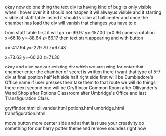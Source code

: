 okay now do one thing the text div its having kind of bug its only visible when i hover over it it should not happen it wil alwayus visible and it starting visible at staff table insted it should visilbe at hall center and once the chamber has load the div will vanish that changes you have to d


from staff table first it will go x=-99.97 y=-157.00 z=0.96 camera rotation x=66.18 y=-88.64 z=66.17 then text start appearing and with button



x=-417.94
y=-229.70
z=67.48

x=73.63
y=-60.20
z=71.30



okay and also see our existing div which we are using for enter that chamber  enter the chamber of secret is written there i want that type of 5-7 div at final postion half left side half right side   first willl be Dumbledore's Office name if user presses their take them to that route we will do things there next second one will be  Gryffindor Common Room  after Ollivander's Wand Shop after Potions Classroom after Umbridge's Office and last Transfiguration Class 



gryffindor.html
ollivander.html
potions.html
umbridge.html
transfiguration.html




move button more center side and at that last use your creativity do something for our harry potter theme and remove soundes right now